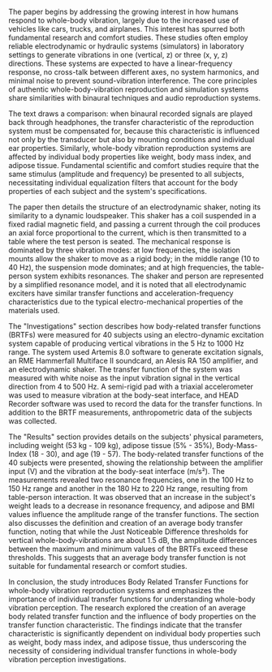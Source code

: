 The paper begins by addressing the growing interest in how humans respond to whole-body vibration, largely due to the increased use of vehicles like cars, trucks, and airplanes. This interest has spurred both fundamental research and comfort studies. These studies often employ reliable electrodynamic or hydraulic systems (simulators) in laboratory settings to generate vibrations in one (vertical, z) or three (x, y, z) directions. These systems are expected to have a linear-frequency response, no cross-talk between different axes, no system harmonics, and minimal noise to prevent sound-vibration interference. The core principles of authentic whole-body-vibration reproduction and simulation systems share similarities with binaural techniques and audio reproduction systems.

The text draws a comparison: when binaural recorded signals are played back through headphones, the transfer characteristic of the reproduction system must be compensated for, because this characteristic is influenced not only by the transducer but also by mounting conditions and individual ear properties. Similarly, whole-body vibration reproduction systems are affected by individual body properties like weight, body mass index, and adipose tissue. Fundamental scientific and comfort studies require that the same stimulus (amplitude and frequency) be presented to all subjects, necessitating individual equalization filters that account for the body properties of each subject and the system's specifications.

The paper then details the structure of an electrodynamic shaker, noting its similarity to a dynamic loudspeaker. This shaker has a coil suspended in a fixed radial magnetic field, and passing a current through the coil produces an axial force proportional to the current, which is then transmitted to a table where the test person is seated. The mechanical response is dominated by three vibration modes: at low frequencies, the isolation mounts allow the shaker to move as a rigid body; in the middle range (10 to 40 Hz), the suspension mode dominates; and at high frequencies, the table-person system exhibits resonances. The shaker and person are represented by a simplified resonance model, and it is noted that all electrodynamic exciters have similar transfer functions and acceleration-frequency characteristics due to the typical electro-mechanical properties of the materials used.

The "Investigations" section describes how body-related transfer functions (BRTFs) were measured for 40 subjects using an electro-dynamic excitation system capable of producing vertical vibrations in the 5 Hz to 1000 Hz range. The system used Artemis 8.0 software to generate excitation signals, an RME Hammerfall Multiface II soundcard, an Alesis RA 150 amplifier, and an electrodynamic shaker. The transfer function of the system was measured with white noise as the input vibration signal in the vertical direction from 4 to 500 Hz. A semi-rigid pad with a triaxial accelerometer was used to measure vibration at the body-seat interface, and HEAD Recorder software was used to record the data for the transfer functions. In addition to the BRTF measurements, anthropometric data of the subjects was collected.

The "Results" section provides details on the subjects' physical parameters, including weight (53 kg - 109 kg), adipose tissue (5% - 35%), Body-Mass-Index (18 - 30), and age (19 - 57). The body-related transfer functions of the 40 subjects were presented, showing the relationship between the amplifier input (V) and the vibration at the body-seat interface (m/s²). The measurements revealed two resonance frequencies, one in the 100 Hz to 150 Hz range and another in the 180 Hz to 220 Hz range, resulting from table-person interaction. It was observed that an increase in the subject's weight leads to a decrease in resonance frequency, and adipose and BMI values influence the amplitude range of the transfer functions. The section also discusses the definition and creation of an average body transfer function, noting that while the Just Noticeable Difference thresholds for vertical whole-body-vibrations are about 1.5 dB, the amplitude differences between the maximum and minimum values of the BRTFs exceed these thresholds. This suggests that an average body transfer function is not suitable for fundamental research or comfort studies.

In conclusion, the study introduces Body Related Transfer Functions for whole-body vibration reproduction systems and emphasizes the importance of individual transfer functions for understanding whole-body vibration perception. The research explored the creation of an average body related transfer function and the influence of body properties on the transfer function characteristic. The findings indicate that the transfer characteristic is significantly dependent on individual body properties such as weight, body mass index, and adipose tissue, thus underscoring the necessity of considering individual transfer functions in whole-body vibration perception investigations.